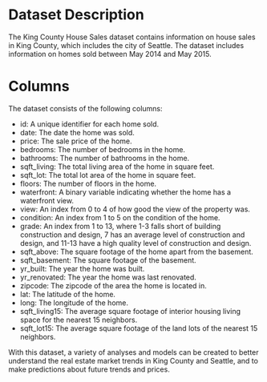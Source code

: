 # Dataset Description

The King County House Sales dataset contains information on house sales in King County, which includes the city of Seattle. The dataset includes information on homes sold between May 2014 and May 2015.

# Columns
The dataset consists of the following columns:

* id: A unique identifier for each home sold.
* date: The date the home was sold.
* price: The sale price of the home.
* bedrooms: The number of bedrooms in the home.
* bathrooms: The number of bathrooms in the home.
* sqft_living: The total living area of the home in square feet.
* sqft_lot: The total lot area of the home in square feet.
* floors: The number of floors in the home.
* waterfront: A binary variable indicating whether the home has a waterfront view.
* view: An index from 0 to 4 of how good the view of the property was.
* condition: An index from 1 to 5 on the condition of the home.
* grade: An index from 1 to 13, where 1-3 falls short of building construction and design, 7 has an average level of construction and design, and 11-13 have a high quality level of construction and design.
* sqft_above: The square footage of the home apart from the basement.
* sqft_basement: The square footage of the basement.
* yr_built: The year the home was built.
* yr_renovated: The year the home was last renovated.
* zipcode: The zipcode of the area the home is located in.
* lat: The latitude of the home.
* long: The longitude of the home.
* sqft_living15: The average square footage of interior housing living space for the nearest 15 neighbors.
* sqft_lot15: The average square footage of the land lots of the nearest 15 neighbors.

With this dataset, a variety of analyses and models can be created to better understand the real estate market trends in King County and Seattle, and to make predictions about future trends and prices.
